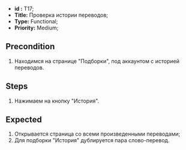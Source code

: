  - **id :** T17;
 - **Title:** Проверка истории переводов;
 - **Type:** Functional;
 - **Priority:** Medium;

## Precondition

1. Находимся на странице "Подборки", под аккаунтом с историей переводов.

## Steps

1. Нажимаем на кнопку "История".
 
## Expected
  
1. Открывается страница со всеми произведенными переводами;
2. Для подборки "История" дублируется пара слово-перевод.